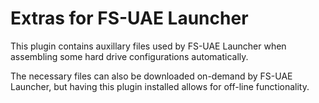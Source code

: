 # Extras for FS-UAE Launcher

This plugin contains auxillary files used by FS-UAE Launcher when
assembling some hard drive configurations automatically.

The necessary files can also be downloaded on-demand by FS-UAE Launcher,
but having this plugin installed allows for off-line functionality.
